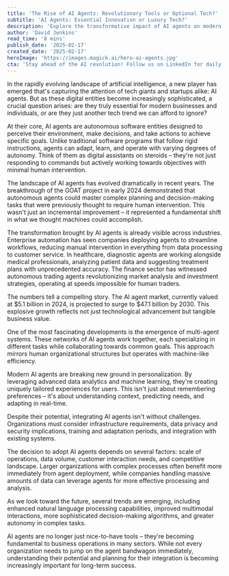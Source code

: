 ```yaml
---
title: 'The Rise of AI Agents: Revolutionary Tools or Optional Tech?'
subtitle: 'AI Agents: Essential Innovation or Luxury Tech?'
description: 'Explore the transformative impact of AI agents on modern business and technology. From autonomous decision-making to multi-agent systems, discover why these digital entities are becoming essential tools rather than optional tech innovations. Learn about their current applications, future potential, and how to evaluate if they\'re right for your organization.'
author: 'David Jenkins'
read_time: '8 mins'
publish_date: '2025-02-17'
created_date: '2025-02-17'
heroImage: 'https://images.magick.ai/hero-ai-agents.jpg'
cta: 'Stay ahead of the AI revolution! Follow us on LinkedIn for daily insights into how AI agents are reshaping business and technology. Join our community of forward-thinking professionals and never miss an update on the latest developments in autonomous AI systems.'
---
```


In the rapidly evolving landscape of artificial intelligence, a new player has emerged that's capturing the attention of tech giants and startups alike: AI agents. But as these digital entities become increasingly sophisticated, a crucial question arises: are they truly essential for modern businesses and individuals, or are they just another tech trend we can afford to ignore?

At their core, AI agents are autonomous software entities designed to perceive their environment, make decisions, and take actions to achieve specific goals. Unlike traditional software programs that follow rigid instructions, agents can adapt, learn, and operate with varying degrees of autonomy. Think of them as digital assistants on steroids – they're not just responding to commands but actively working towards objectives with minimal human intervention.

The landscape of AI agents has evolved dramatically in recent years. The breakthrough of the GOAT project in early 2024 demonstrated that autonomous agents could master complex planning and decision-making tasks that were previously thought to require human intervention. This wasn't just an incremental improvement – it represented a fundamental shift in what we thought machines could accomplish.

The transformation brought by AI agents is already visible across industries. Enterprise automation has seen companies deploying agents to streamline workflows, reducing manual intervention in everything from data processing to customer service. In healthcare, diagnostic agents are working alongside medical professionals, analyzing patient data and suggesting treatment plans with unprecedented accuracy. The finance sector has witnessed autonomous trading agents revolutionizing market analysis and investment strategies, operating at speeds impossible for human traders.

The numbers tell a compelling story. The AI agent market, currently valued at $5.1 billion in 2024, is projected to surge to $47.1 billion by 2030. This explosive growth reflects not just technological advancement but tangible business value.

One of the most fascinating developments is the emergence of multi-agent systems. These networks of AI agents work together, each specializing in different tasks while collaborating towards common goals. This approach mirrors human organizational structures but operates with machine-like efficiency.

Modern AI agents are breaking new ground in personalization. By leveraging advanced data analytics and machine learning, they're creating uniquely tailored experiences for users. This isn't just about remembering preferences – it's about understanding context, predicting needs, and adapting in real-time.

Despite their potential, integrating AI agents isn't without challenges. Organizations must consider infrastructure requirements, data privacy and security implications, training and adaptation periods, and integration with existing systems.

The decision to adopt AI agents depends on several factors: scale of operations, data volume, customer interaction needs, and competitive landscape. Larger organizations with complex processes often benefit more immediately from agent deployment, while companies handling massive amounts of data can leverage agents for more effective processing and analysis.

As we look toward the future, several trends are emerging, including enhanced natural language processing capabilities, improved multimodal interactions, more sophisticated decision-making algorithms, and greater autonomy in complex tasks.

AI agents are no longer just nice-to-have tools – they're becoming fundamental to business operations in many sectors. While not every organization needs to jump on the agent bandwagon immediately, understanding their potential and planning for their integration is becoming increasingly important for long-term success.
